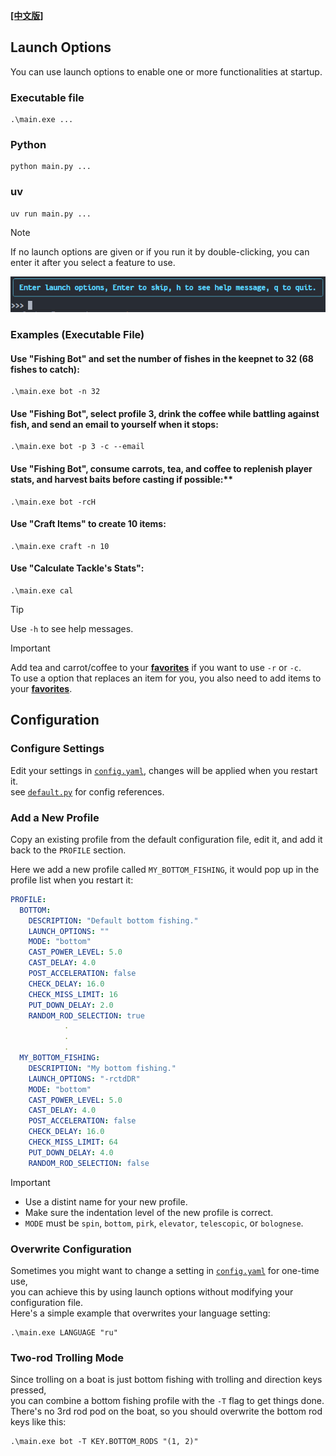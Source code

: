 **[[中文版]][configuration]**
## Launch Options
You can use launch options to enable one or more functionalities at startup.
### Executable file
```
.\main.exe ...
```
### Python
```
python main.py ...
```
### uv
```
uv run main.py ...
```
> [!NOTE]
> If no launch options are given or if you run it by double-clicking, you can enter it after you select a feature to use.
>
> ![Launch options][launch_options]
### Examples (Executable File)
#### Use "Fishing Bot" and set the number of fishes in the keepnet to 32 (68 fishes to catch):
```
.\main.exe bot -n 32
```
#### Use "Fishing Bot", select profile 3, drink the coffee while battling against fish, and send an email to yourself when it stops:
```
.\main.exe bot -p 3 -c --email
```
#### Use "Fishing Bot", consume carrots, tea, and coffee to replenish player stats, and harvest baits before casting if possible:**
```
.\main.exe bot -rcH
```
#### Use "Craft Items" to create 10 items:
```
.\main.exe craft -n 10
```
#### Use "Calculate Tackle's Stats":
```
.\main.exe cal
```

> [!TIP]
> Use `-h` to see help messages.

> [!IMPORTANT]
> Add tea and carrot/coffee to your **[favorites][favorite_food]** if you want to use `-r` or `-c`.  
> To use a option that replaces an item for you, you also need to add items to your **[favorites][favorite_lure]**.


## Configuration
### Configure Settings
Edit your settings in [`config.yaml`][config.yaml], changes will be applied when you restart it.  
see [`default.py`][default.py] for config references.

### Add a New Profile
Copy an existing profile from the default configuration file, edit it, and add it back to the `PROFILE` section.

Here we add a new profile called `MY_BOTTOM_FISHING`, it would pop up in the profile list when you restart it:
```yaml
PROFILE:
  BOTTOM:
    DESCRIPTION: "Default bottom fishing."
    LAUNCH_OPTIONS: ""
    MODE: "bottom"
    CAST_POWER_LEVEL: 5.0
    CAST_DELAY: 4.0
    POST_ACCELERATION: false
    CHECK_DELAY: 16.0
    CHECK_MISS_LIMIT: 16
    PUT_DOWN_DELAY: 2.0
    RANDOM_ROD_SELECTION: true
            .
            .
            .
  MY_BOTTOM_FISHING:
    DESCRIPTION: "My bottom fishing."
    LAUNCH_OPTIONS: "-rctdDR"
    MODE: "bottom"
    CAST_POWER_LEVEL: 5.0
    CAST_DELAY: 4.0
    POST_ACCELERATION: false
    CHECK_DELAY: 16.0
    CHECK_MISS_LIMIT: 64
    PUT_DOWN_DELAY: 4.0
    RANDOM_ROD_SELECTION: false
```
> [!IMPORTANT]
> - Use a distint name for your new profile.  
> - Make sure the indentation level of the new profile is correct.
> - `MODE` must be `spin`, `bottom`, `pirk`, `elevator`, `telescopic`, or `bolognese`.

### Overwrite Configuration
Sometimes you might want to change a setting in [`config.yaml`][config.yaml] for one-time use,  
you can achieve this by using launch options without modifying your configuration file.  
Here's a simple example that overwrites your language setting:
```
.\main.exe LANGUAGE "ru"
```

### Two-rod Trolling Mode
Since trolling on a boat is just bottom fishing with trolling and direction keys pressed,  
you can combine a bottom fishing profile with the `-T` flag to get things done.  
There's no 3rd rod pod on the boat, so you should overwrite the bottom rod keys like this:
```
.\main.exe bot -T KEY.BOTTOM_RODS "(1, 2)"
```

[launch_options]: /static/readme/launch_options.png
[path]: /static/readme/path.png
[config.yaml]: /rf4s/config/config.yaml
[default.py]: /rf4s/config/defaults.py
[configuration]: /docs/zh-TW/CONFIGURATION.md
[favorite_food]: /static/readme/favorite_food.png
[favorite_lure]: /static/readme/favorite_lure.png